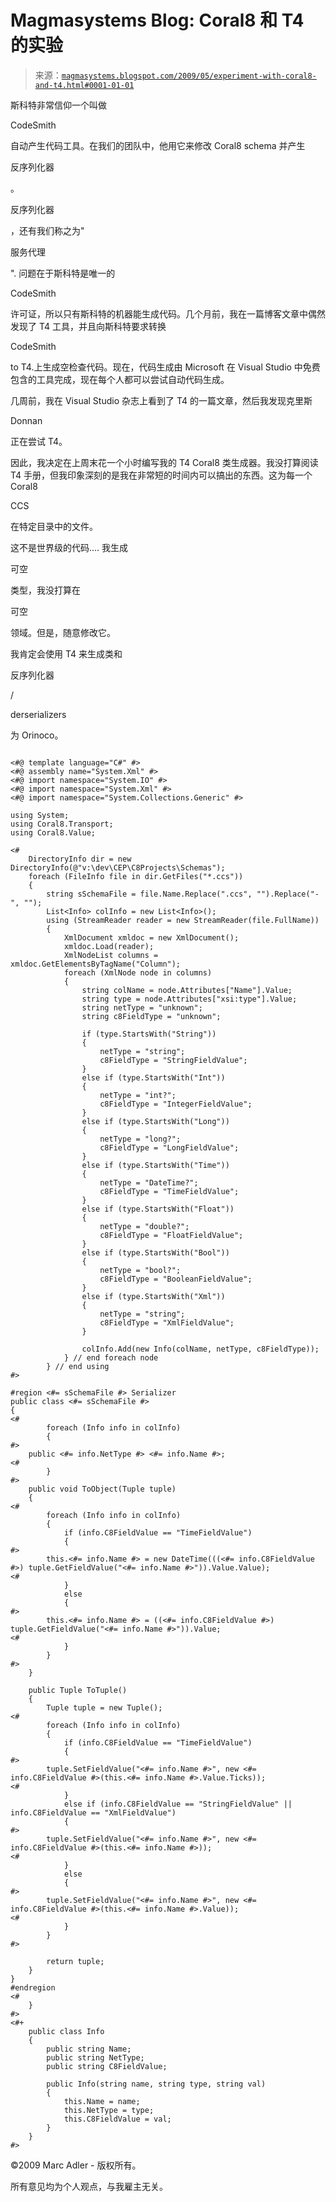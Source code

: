 <!--yml

category: 未分类

date: 2024-05-18 04:53:46

-->

# Magmasystems Blog: Coral8 和 T4 的实验

> 来源：[`magmasystems.blogspot.com/2009/05/experiment-with-coral8-and-t4.html#0001-01-01`](http://magmasystems.blogspot.com/2009/05/experiment-with-coral8-and-t4.html#0001-01-01)

斯科特非常信仰一个叫做

CodeSmith

自动产生代码工具。在我们的团队中，他用它来修改 Coral8 schema 并产生

反序列化器

。

反序列化器

，还有我们称之为"

服务代理

". 问题在于斯科特是唯一的

CodeSmith

许可证，所以只有斯科特的机器能生成代码。几个月前，我在一篇博客文章中偶然发现了 T4 工具，并且向斯科特要求转换

CodeSmith

to T4\.上生成空检查代码。现在，代码生成由 Microsoft 在 Visual Studio 中免费包含的工具完成，现在每个人都可以尝试自动代码生成。

几周前，我在 Visual Studio 杂志上看到了 T4 的一篇文章，然后我发现克里斯

Donnan

正在尝试 T4。

因此，我决定在上周末花一个小时编写我的 T4 Coral8 类生成器。我没打算阅读 T4 手册，但我印象深刻的是我在非常短的时间内可以搞出的东西。这为每一个 Coral8

CCS

在特定目录中的文件。

这不是世界级的代码.... 我生成

可空

类型，我没打算在

可空

领域。但是，随意修改它。

我肯定会使用 T4 来生成类和

反序列化器

/

derserializers

为 Orinoco。

```

<#@ template language="C#" #>
<#@ assembly name="System.Xml" #>
<#@ import namespace="System.IO" #>
<#@ import namespace="System.Xml" #>
<#@ import namespace="System.Collections.Generic" #>

using System;
using Coral8.Transport;
using Coral8.Value;

<# 
    DirectoryInfo dir = new DirectoryInfo(@"v:\dev\CEP\C8Projects\Schemas");
    foreach (FileInfo file in dir.GetFiles("*.ccs"))
    {
        string sSchemaFile = file.Name.Replace(".ccs", "").Replace("-", "");
        List<Info> colInfo = new List<Info>();
        using (StreamReader reader = new StreamReader(file.FullName))
        {
            XmlDocument xmldoc = new XmlDocument();
            xmldoc.Load(reader);
            XmlNodeList columns = xmldoc.GetElementsByTagName("Column");
            foreach (XmlNode node in columns)
            {
                string colName = node.Attributes["Name"].Value;
                string type = node.Attributes["xsi:type"].Value;
                string netType = "unknown";
                string c8FieldType = "unknown";

                if (type.StartsWith("String"))
                {
                    netType = "string";
                    c8FieldType = "StringFieldValue";
                }
                else if (type.StartsWith("Int"))
                {
                    netType = "int?";
                    c8FieldType = "IntegerFieldValue";
                }
                else if (type.StartsWith("Long"))
                {
                    netType = "long?";
                    c8FieldType = "LongFieldValue";
                }    
                else if (type.StartsWith("Time"))
                {
                    netType = "DateTime?";
                    c8FieldType = "TimeFieldValue";
                }    
                else if (type.StartsWith("Float"))
                {
                    netType = "double?";
                    c8FieldType = "FloatFieldValue";
                }    
                else if (type.StartsWith("Bool"))
                {
                    netType = "bool?";
                    c8FieldType = "BooleanFieldValue";
                }    
                else if (type.StartsWith("Xml"))
                {
                    netType = "string";
                    c8FieldType = "XmlFieldValue";
                }

                colInfo.Add(new Info(colName, netType, c8FieldType));
            } // end foreach node
        } // end using
#>

#region <#= sSchemaFile #> Serializer
public class <#= sSchemaFile #>
{
<# 
        foreach (Info info in colInfo)
        {
#>
    public <#= info.NetType #> <#= info.Name #>;
<#
        }
#>        
    public void ToObject(Tuple tuple)
    {
<# 
        foreach (Info info in colInfo)
        {
            if (info.C8FieldValue == "TimeFieldValue")
            {
#>        
        this.<#= info.Name #> = new DateTime(((<#= info.C8FieldValue #>) tuple.GetFieldValue("<#= info.Name #>")).Value.Value);
<#
            }
            else
            {
#>        
        this.<#= info.Name #> = ((<#= info.C8FieldValue #>) tuple.GetFieldValue("<#= info.Name #>")).Value;
<#
            }
        }
#>        
    }

    public Tuple ToTuple()
    {
        Tuple tuple = new Tuple();
<# 
        foreach (Info info in colInfo)
        {
            if (info.C8FieldValue == "TimeFieldValue")
            {
#>        
        tuple.SetFieldValue("<#= info.Name #>", new <#= info.C8FieldValue #>(this.<#= info.Name #>.Value.Ticks));
<#
            }
            else if (info.C8FieldValue == "StringFieldValue" || info.C8FieldValue == "XmlFieldValue")
            {
#>
        tuple.SetFieldValue("<#= info.Name #>", new <#= info.C8FieldValue #>(this.<#= info.Name #>));
<#            
            }
            else
            {
#>        
        tuple.SetFieldValue("<#= info.Name #>", new <#= info.C8FieldValue #>(this.<#= info.Name #>.Value));
<#
            }
        }
#>

        return tuple;
    }
}
#endregion
<#
    }
#>
<#+
    public class Info
    {
        public string Name;
        public string NetType;
        public string C8FieldValue;

        public Info(string name, string type, string val)
        {
            this.Name = name;
            this.NetType = type;
            this.C8FieldValue = val;
        }
    }
#>

```

©2009 Marc Adler - 版权所有。

所有意见均为个人观点，与我雇主无关。
